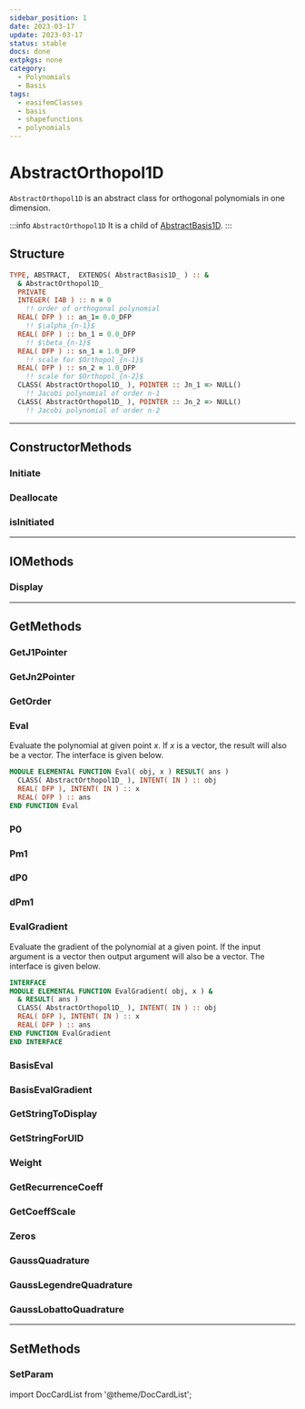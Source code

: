 ```yaml
---
sidebar_position: 1
date: 2023-03-17
update: 2023-03-17
status: stable
docs: done
extpkgs: none
category:
  - Polynomials
  - Basis
tags:
  - easifemClasses
  - basis
  - shapefunctions
  - polynomials
---
```


# AbstractOrthopol1D

`AbstractOrthopol1D` is an abstract class for orthogonal polynomials in one dimension.

:::info
`AbstractOrthopol1D` It is a child of [AbstractBasis1D](../AbstractBasis/AbstractBasis_.md).
:::

## Structure

```fortran
TYPE, ABSTRACT,  EXTENDS( AbstractBasis1D_ ) :: &
  & AbstractOrthopol1D_
  PRIVATE
  INTEGER( I4B ) :: n = 0
    !! order of orthogonal polynomial
  REAL( DFP ) :: an_1= 0.0_DFP
    !! $\alpha_{n-1}$
  REAL( DFP ) :: bn_1 = 0.0_DFP
    !! $\beta_{n-1}$
  REAL( DFP ) :: sn_1 = 1.0_DFP
    !! scale for $Orthopol_{n-1}$
  REAL( DFP ) :: sn_2 = 1.0_DFP
    !! scale for $Orthopol_{n-2}$
  CLASS( AbstractOrthopol1D_ ), POINTER :: Jn_1 => NULL()
    !! Jacobi polynomial of order n-1
  CLASS( AbstractOrthopol1D_ ), POINTER :: Jn_2 => NULL()
    !! Jacobi polynomial of order n-2
```

---

## ConstructorMethods

### Initiate

### Deallocate

### isInitiated

---

## IOMethods

### Display

---

## GetMethods

### GetJ1Pointer

### GetJn2Pointer

### GetOrder

### Eval

Evaluate the polynomial at given point $x$. If $x$ is a vector, the result will also be a vector. The interface is given below.

```fortran
MODULE ELEMENTAL FUNCTION Eval( obj, x ) RESULT( ans )
  CLASS( AbstractOrthopol1D_ ), INTENT( IN ) :: obj
  REAL( DFP ), INTENT( IN ) :: x
  REAL( DFP ) :: ans
END FUNCTION Eval
```

### P0

### Pm1

### dP0

### dPm1

### EvalGradient

Evaluate the gradient of the polynomial at a given point. If the input argument is a vector then output argument will also be a vector. The interface is given below.

```fortran
INTERFACE
MODULE ELEMENTAL FUNCTION EvalGradient( obj, x ) &
  & RESULT( ans )
  CLASS( AbstractOrthopol1D_ ), INTENT( IN ) :: obj
  REAL( DFP ), INTENT( IN ) :: x
  REAL( DFP ) :: ans
END FUNCTION EvalGradient
END INTERFACE
```

### BasisEval

### BasisEvalGradient

### GetStringToDisplay

### GetStringForUID

### Weight

### GetRecurrenceCoeff

### GetCoeffScale

### Zeros

### GaussQuadrature

### GaussLegendreQuadrature

### GaussLobattoQuadrature

---

## SetMethods

### SetParam

import DocCardList from '@theme/DocCardList';

<DocCardList />
